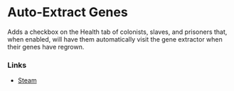 # Auto-Extract Genes

Adds a checkbox on the Health tab of colonists, slaves, and prisoners that, when enabled, will have them automatically visit the gene extractor when their genes have regrown.


### Links

- [Steam](https://steamcommunity.com/sharedfiles/filedetails/?id=2882834449)